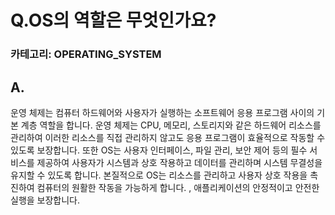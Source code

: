 # Q.OS의 역할은 무엇인가요?
### 카테고리: OPERATING_SYSTEM
## A.
운영 체제는 컴퓨터 하드웨어와 사용자가 실행하는 소프트웨어 응용 프로그램 사이의 기본 계층 역할을 합니다. 운영 체제는 CPU, 메모리, 스토리지와 같은 하드웨어 리소스를 관리하여 이러한 리소스를 직접 관리하지 않고도 응용 프로그램이 효율적으로 작동할 수 있도록 보장합니다. 또한 OS는 사용자 인터페이스, 파일 관리, 보안 제어 등의 필수 서비스를 제공하여 사용자가 시스템과 상호 작용하고 데이터를 관리하며 시스템 무결성을 유지할 수 있도록 합니다. 본질적으로 OS는 리소스를 관리하고 사용자 상호 작용을 촉진하여 컴퓨터의 원활한 작동을 가능하게 합니다. , 애플리케이션의 안정적이고 안전한 실행을 보장합니다.